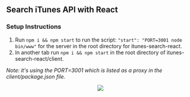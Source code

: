 ## Search iTunes API with React

### Setup Instructions
1. Run `npm i && npm start` to run the script: `"start": "PORT=3001 node bin/www"` for the server in the root directory for itunes-search-react.
2. In another tab run `npm i && npm start` in the root directory of itunes-search-react/client.

*Note: it's using the PORT=3001 which is listed as a proxy in the client/package.json file.*

<p align="center"><img src="https://user-images.githubusercontent.com/12203954/34059166-d885c4de-e1ab-11e7-8abe-f112e4ab21d5.gif"></p>
